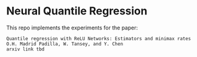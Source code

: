 # Neural Quantile Regression

This repo implements the experiments for the paper:
```
Quantile regression with ReLU Networks: Estimators and minimax rates
O.H. Madrid Padilla, W. Tansey, and Y. Chen
arxiv link tbd
```
